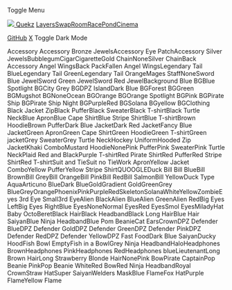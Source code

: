 Toggle Menu

[![](logo.webp) Quekz](/)
[Layers](/layers)[Swap](/swap)[Room](/room)[Race](/race)[Pond](/pond)[Cinema](/cinema)

[ GitHub](https://github.com/QuekzDev) [ X](https://twitter.com/quekz_) Toggle
Dark Mode

Accessory Accessory Bronze JewelsAccessory Eye PatchAccessory Silver
JewelsBubblegumCigarCigaretteGold ChainNoneSilver ChainBack Accessory Angel
WingsBack PackFallen Angel WingsLegendary Tail BlueLegendary Tail
GreenLegendary Tail OrangeMages StaffNoneSword Blue JewelSword Green
JewelSword Red JewelBackground Blue BGBlue Spotlight BGCity Grey BGDPZ
IslandDark Blue BGForest BGGreen BGMugshot BGNoneOcean BGOrange BGOrange
Spotlight BGPink BGPirate Ship BGPirate Ship Night BGPurpleRed BGSolana
BGyellow BGClothing Black Jacket ZipBlack PufferBlack SweaterBlack
T-shirtBlack Turtle NeckBlue ApronBlue Cape ShirtBlue Stripe ShirtBlue
T-shirtBrown HoodieBrown PufferDark Blue JacketDark Red JacketFancy Blue
JacketGreen ApronGreen Cape ShirtGreen HoodieGreen T-shirtGreen jacketGrey
SweaterGrey Turtle NeckHockey UniformHooded Zip JacketKhaki ComboMustard
HoodieNonePink PufferPink SweaterPink Turtle NeckPlaid Red and BlackPurple
T-shirtRed Pirate ShirtRed PufferRed Stripe ShirtRed T-shirtSuit and TieSuit
no TieWork ApronYellow Jacket ComboYellow PufferYellow Stripe ShirtQUOOGLEDuck
Bill Bill BlueBill BrownBill GreyBill OrangeBill PinkBill RedBill SalmonBill
YellowDuck Type AquaArticuno BlueDark BlueGoldGradient GoldGreenGrey
BlueGreyOrangePhoenixPinkPurpleRedSkeletonSolanaWhiteYellowZombieEyes 3rd Eye
Small3rd EyeAlien BlackAlien BlueAlien GreenAlien RedBig Eyes LeftBig Eyes
RightBlue EyesNoneNormal EyesRed EyesSmol EyesMiladyHat Baby OctoBeretBlack
HairBlack HeadbandBlack Long HairBlue Hair SaiyanBlue Ninja HeadbandBlue Pom
BeanieCat EarsCrownDPZ Defender BlueDPZ Defender GoldDPZ Defender GreenDPZ
Defender PinkDPZ Defender RedDPZ Defender YellowDPZ Fast FoodDark Blue
SaiyanDucky HoodFish Bowl EmptyFish in a BowlGrey Ninja HeadbandHaloHeadphones
BrownHeadphones PinkHeadphones RedHeadphones blueLieutenantLong Brown HairLong
Strawberry Blonde HairNonePink BowPirate CaptainPop Beanie PinkPop Beanie
WhiteRed BowRed Ninja HeadbandRoyal CrownStraw HatSuper SaiyanWelders MaskBlue
FlameFox HatPurple FlameYellow Flame

